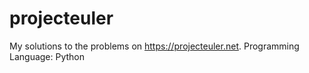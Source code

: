 # projecteuler
My solutions to the problems on https://projecteuler.net.
Programming Language: Python
